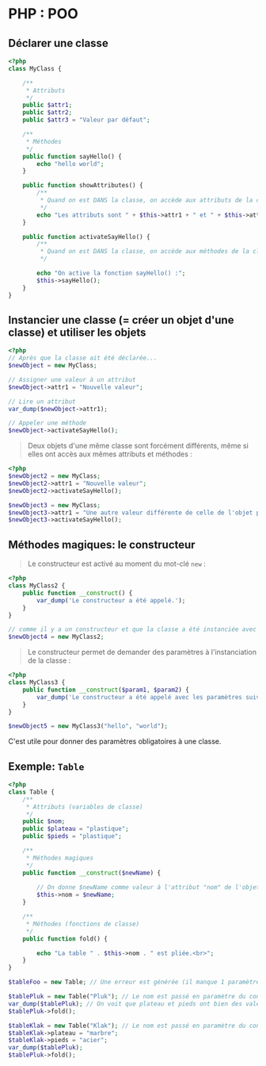 # PHP : POO


## Déclarer une classe

```php
<?php
class MyClass {

    /**
     * Attributs
     */
    public $attr1;
    public $attr2;
    public $attr3 = "Valeur par défaut";

    /**
     * Méthodes
     */
    public function sayHello() {
        echo "hello world";
    }

    public function showAttributes() {
        /**
         * Quand on est DANS la classe, on accède aux attributs de la classe grâce à $this
         */
        echo "Les attributs sont " + $this->attr1 + " et " + $this->attr2 + ".";
    }

    public function activateSayHello() {
        /**
         * Quand on est DANS la classe, on accède aux méthodes de la classe grâce à $this
         */

        echo "On active la fonction sayHello() :";
        $this->sayHello();
    }
}
```

## Instancier une classe (= créer un objet d'une classe) et utiliser les objets

```php
<?php
// Après que la classe ait été déclarée...
$newObject = new MyClass;

// Assigner une valeur à un attribut
$newObject->attr1 = "Nouvelle valeur";

// Lire un attribut
var_dump($newObject->attr1);

// Appeler une méthode
$newObject->activateSayHello();
```

> Deux objets d'une même classe sont forcément différents, même si elles ont accès aux mêmes attributs et méthodes :

```php
<?php
$newObject2 = new MyClass;
$newObject2->attr1 = "Nouvelle valeur";
$newObject2->activateSayHello();

$newObject3 = new MyClass;
$newObject3->attr1 = "Une autre valeur différente de celle de l'objet précédent";
$newObject3->activateSayHello();
```

## Méthodes magiques: le constructeur

> Le constructeur est activé au moment du mot-clé `new` :

```php
<?php
class MyClass2 {
    public function __construct() {
        var_dump('Le constructeur a été appelé.');
    }
}

// comme il y a un constructeur et que la classe a été instanciée avec new, le var_dump s'affichera :
$newObject4 = new MyClass2; 
```

> Le constructeur permet de demander des paramètres à l'instanciation de la classe :

```php
<?php
class MyClass3 {
    public function __construct($param1, $param2) {
        var_dump('Le constructeur a été appelé avec les paramètres suivants : ' . $param1 . ' et ' . $param2);
    }
}

$newObject5 = new MyClass3("hello", "world"); 
```

C'est utile pour donner des paramètres obligatoires à une classe.

## Exemple: `Table`

```php
<?php
class Table {
    /**
     * Attributs (variables de classe)
     */
    public $nom;
    public $plateau = "plastique";
    public $pieds = "plastique";

    /**
     * Méthodes magiques
     */
    public function __construct($newName) {
        
        // On donne $newName comme valeur à l'attribut "nom" de l'objet
        $this->nom = $newName; 
    }

    /**
     * Méthodes (fonctions de classe)
     */
    public function fold() {

        echo "La table " . $this->nom . " est pliée.<br>";
    }
}

$tableFoo = new Table; // Une erreur est générée (il manque 1 paramètre au constucteur)

$tablePluk = new Table("Pluk"); // Le nom est passé en paramètre du constructeur
var_dump($tablePluk); // On voit que plateau et pieds ont bien des valeurs par défaut
$tablePluk->fold();

$tableKlak = new Table("Klak"); // Le nom est passé en paramètre du constructeur
$tableKlak->plateau = "marbre";
$tableKlak->pieds = "acier";
var_dump($tablePluk);
$tablePluk->fold();
```